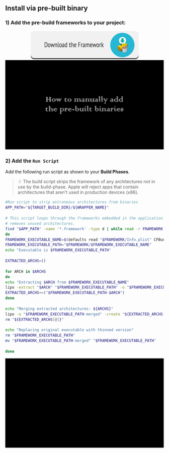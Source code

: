 ## Install via pre-built binary

### 1) Add the pre-build frameworks to your project:
<a href='./docs/install/carthage.md'>
<div style='text-align: center'>
  <img src='../images/download_framework.png' />
</div>
</a>

<div style='text-align: center'>
  <img src='../images/prebuilt_binaries.gif' width="900" />
</div>

### 2) Add the `Run Script`
Add the following run script as shown to your **Build Phases**.  

> ☃ The build script strips the framework of any architectures not in use by the build-phase.  Apple will reject apps that contain architectures that
> aren't used in production devices (x86).

```sh
#Run script to strip extraneous architectures from binaries
APP_PATH="${TARGET_BUILD_DIR}/${WRAPPER_NAME}"

# This script loops through the frameworks embedded in the application and
# removes unused architectures.
find "$APP_PATH" -name '*.framework' -type d | while read -r FRAMEWORK
do
FRAMEWORK_EXECUTABLE_NAME=$(defaults read "$FRAMEWORK/Info.plist" CFBundleExecutable)
FRAMEWORK_EXECUTABLE_PATH="$FRAMEWORK/$FRAMEWORK_EXECUTABLE_NAME"
echo "Executable is $FRAMEWORK_EXECUTABLE_PATH"

EXTRACTED_ARCHS=()

for ARCH in $ARCHS
do
echo "Extracting $ARCH from $FRAMEWORK_EXECUTABLE_NAME"
lipo -extract "$ARCH" "$FRAMEWORK_EXECUTABLE_PATH" -o "$FRAMEWORK_EXECUTABLE_PATH-$ARCH"
EXTRACTED_ARCHS+=("$FRAMEWORK_EXECUTABLE_PATH-$ARCH")
done

echo "Merging extracted architectures: ${ARCHS}"
lipo -o "$FRAMEWORK_EXECUTABLE_PATH-merged" -create "${EXTRACTED_ARCHS[@]}"
rm "${EXTRACTED_ARCHS[@]}"

echo "Replacing original executable with thinned version"
rm "$FRAMEWORK_EXECUTABLE_PATH"
mv "$FRAMEWORK_EXECUTABLE_PATH-merged" "$FRAMEWORK_EXECUTABLE_PATH"

done
```
<div style='text-align: center'>
  <img src='../images/run_script.gif' width="900" />
</div>

